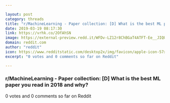 ```yaml
---

layout: post
category: threads
title: "r/MachineLearning - Paper collection: [D] What is the best ML paper you read in 2018 and why?"
date: 2019-03-19 08:17:30
link: https://vrhk.co/2OfAhSN
image: https://external-preview.redd.it/WFDv-LZ12r8ChBGaT4ATFT-Ee__JIQU9Q0wVipKobLo.jpg?auto=webp&s=80d2adb65e2b5d91a46ddc5942e35c7fe7464a52
domain: reddit.com
author: "reddit"
icon: https://www.redditstatic.com/desktop2x/img/favicon/apple-icon-57x57.png
excerpt: "0 votes and 0 comments so far on Reddit"

---
```


### r/MachineLearning - Paper collection: [D] What is the best ML paper you read in 2018 and why?

0 votes and 0 comments so far on Reddit